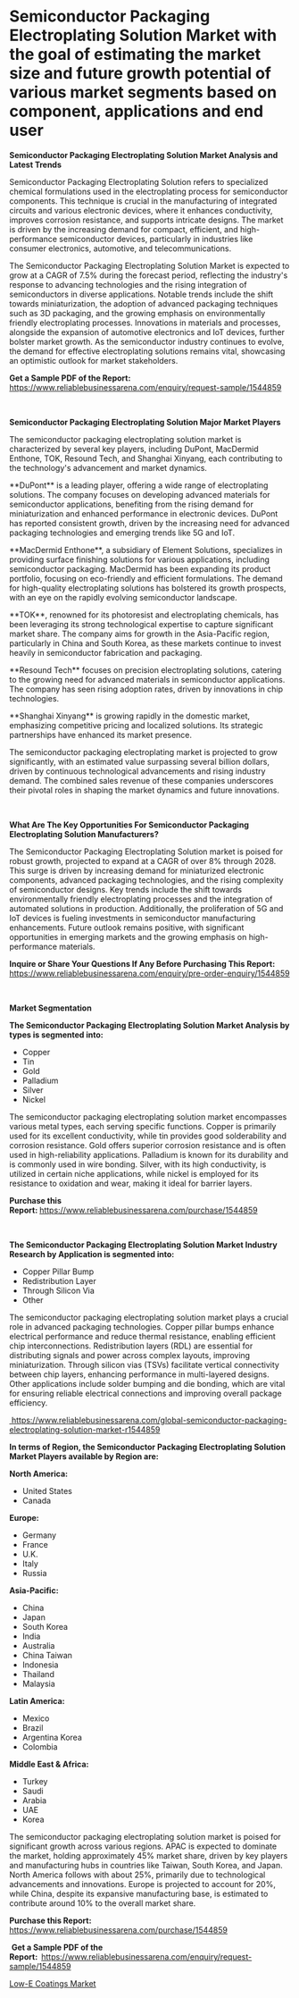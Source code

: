 <p><h1>Semiconductor Packaging Electroplating Solution Market with the goal of estimating the market size and future growth potential of various market segments based on component, applications and end user</h1></p><p><strong>Semiconductor Packaging Electroplating Solution Market Analysis and Latest Trends</strong></p>
<p><p>Semiconductor Packaging Electroplating Solution refers to specialized chemical formulations used in the electroplating process for semiconductor components. This technique is crucial in the manufacturing of integrated circuits and various electronic devices, where it enhances conductivity, improves corrosion resistance, and supports intricate designs. The market is driven by the increasing demand for compact, efficient, and high-performance semiconductor devices, particularly in industries like consumer electronics, automotive, and telecommunications.</p><p>The Semiconductor Packaging Electroplating Solution Market is expected to grow at a CAGR of 7.5% during the forecast period, reflecting the industry's response to advancing technologies and the rising integration of semiconductors in diverse applications. Notable trends include the shift towards miniaturization, the adoption of advanced packaging techniques such as 3D packaging, and the growing emphasis on environmentally friendly electroplating processes. Innovations in materials and processes, alongside the expansion of automotive electronics and IoT devices, further bolster market growth. As the semiconductor industry continues to evolve, the demand for effective electroplating solutions remains vital, showcasing an optimistic outlook for market stakeholders.</p></p>
<p><strong>Get a Sample PDF of the Report:&nbsp;</strong> <a href="https://www.reliablebusinessarena.com/enquiry/request-sample/1544859?utm_campaign=1909&utm_medium=2&utm_source=Github&utm_content=ia&utm_term=02022025&utm_id=semiconductor-packaging-electroplating-solution">https://www.reliablebusinessarena.com/enquiry/request-sample/1544859</a></p>
<p>&nbsp;</p>
<p><strong>Semiconductor Packaging Electroplating Solution Major Market Players</strong></p>
<p><p>The semiconductor packaging electroplating solution market is characterized by several key players, including DuPont, MacDermid Enthone, TOK, Resound Tech, and Shanghai Xinyang, each contributing to the technology's advancement and market dynamics.</p><p>**DuPont** is a leading player, offering a wide range of electroplating solutions. The company focuses on developing advanced materials for semiconductor applications, benefiting from the rising demand for miniaturization and enhanced performance in electronic devices. DuPont has reported consistent growth, driven by the increasing need for advanced packaging technologies and emerging trends like 5G and IoT.</p><p>**MacDermid Enthone**, a subsidiary of Element Solutions, specializes in providing surface finishing solutions for various applications, including semiconductor packaging. MacDermid has been expanding its product portfolio, focusing on eco-friendly and efficient formulations. The demand for high-quality electroplating solutions has bolstered its growth prospects, with an eye on the rapidly evolving semiconductor landscape.</p><p>**TOK**, renowned for its photoresist and electroplating chemicals, has been leveraging its strong technological expertise to capture significant market share. The company aims for growth in the Asia-Pacific region, particularly in China and South Korea, as these markets continue to invest heavily in semiconductor fabrication and packaging.</p><p>**Resound Tech** focuses on precision electroplating solutions, catering to the growing need for advanced materials in semiconductor applications. The company has seen rising adoption rates, driven by innovations in chip technologies.</p><p>**Shanghai Xinyang** is growing rapidly in the domestic market, emphasizing competitive pricing and localized solutions. Its strategic partnerships have enhanced its market presence.</p><p>The semiconductor packaging electroplating market is projected to grow significantly, with an estimated value surpassing several billion dollars, driven by continuous technological advancements and rising industry demand. The combined sales revenue of these companies underscores their pivotal roles in shaping the market dynamics and future innovations.</p></p>
<p>&nbsp;</p>
<p><strong>What Are The Key Opportunities For Semiconductor Packaging Electroplating Solution Manufacturers?</strong></p>
<p><p>The Semiconductor Packaging Electroplating Solution market is poised for robust growth, projected to expand at a CAGR of over 8% through 2028. This surge is driven by increasing demand for miniaturized electronic components, advanced packaging technologies, and the rising complexity of semiconductor designs. Key trends include the shift towards environmentally friendly electroplating processes and the integration of automated solutions in production. Additionally, the proliferation of 5G and IoT devices is fueling investments in semiconductor manufacturing enhancements. Future outlook remains positive, with significant opportunities in emerging markets and the growing emphasis on high-performance materials.</p></p>
<p><strong>Inquire or Share Your Questions If Any Before Purchasing This Report:</strong> <a href="https://www.reliablebusinessarena.com/enquiry/pre-order-enquiry/1544859?utm_campaign=1909&utm_medium=2&utm_source=Github&utm_content=ia&utm_term=02022025&utm_id=semiconductor-packaging-electroplating-solution">https://www.reliablebusinessarena.com/enquiry/pre-order-enquiry/1544859</a></p>
<p>&nbsp;</p>
<p><strong>Market Segmentation</strong></p>
<p><strong>The Semiconductor Packaging Electroplating Solution Market Analysis by types is segmented into:</strong></p>
<p><ul><li>Copper</li><li>Tin</li><li>Gold</li><li>Palladium</li><li>Silver</li><li>Nickel</li></ul></p>
<p><p>The semiconductor packaging electroplating solution market encompasses various metal types, each serving specific functions. Copper is primarily used for its excellent conductivity, while tin provides good solderability and corrosion resistance. Gold offers superior corrosion resistance and is often used in high-reliability applications. Palladium is known for its durability and is commonly used in wire bonding. Silver, with its high conductivity, is utilized in certain niche applications, while nickel is employed for its resistance to oxidation and wear, making it ideal for barrier layers.</p></p>
<p><strong>Purchase this Report:&nbsp;</strong><a href="https://www.reliablebusinessarena.com/purchase/1544859?utm_campaign=1909&utm_medium=2&utm_source=Github&utm_content=ia&utm_term=02022025&utm_id=semiconductor-packaging-electroplating-solution">https://www.reliablebusinessarena.com/purchase/1544859</a></p>
<p>&nbsp;</p>
<p><strong>The Semiconductor Packaging Electroplating Solution Market Industry Research by Application is segmented into:</strong></p>
<p><ul><li>Copper Pillar Bump</li><li>Redistribution Layer</li><li>Through Silicon Via</li><li>Other</li></ul></p>
<p><p>The semiconductor packaging electroplating solution market plays a crucial role in advanced packaging technologies. Copper pillar bumps enhance electrical performance and reduce thermal resistance, enabling efficient chip interconnections. Redistribution layers (RDL) are essential for distributing signals and power across complex layouts, improving miniaturization. Through silicon vias (TSVs) facilitate vertical connectivity between chip layers, enhancing performance in multi-layered designs. Other applications include solder bumping and die bonding, which are vital for ensuring reliable electrical connections and improving overall package efficiency.</p></p>
<p><a href="https://www.reliablebusinessarena.com/global-semiconductor-packaging-electroplating-solution-market-r1544859?utm_campaign=1909&utm_medium=2&utm_source=Github&utm_content=ia&utm_term=02022025&utm_id=semiconductor-packaging-electroplating-solution">&nbsp;https://www.reliablebusinessarena.com/global-semiconductor-packaging-electroplating-solution-market-r1544859</a></p>
<p><strong>In terms of Region, the Semiconductor Packaging Electroplating Solution Market Players available by Region are:</strong></p>
<p>
    <p> <strong> North America: </strong>
        <ul>
            <li>United States</li>
            <li>Canada</li>
        </ul>
        </p> 
    <p> <strong> Europe: </strong>
        <ul>
            <li>Germany</li>
            <li>France</li>
            <li>U.K.</li>
            <li>Italy</li>
            <li>Russia</li>
        </ul>
        </p> 
    <p> <strong> Asia-Pacific: </strong>
        <ul>
            <li>China</li>
            <li>Japan</li>
            <li>South Korea</li>
            <li>India</li>
            <li>Australia</li>
            <li>China Taiwan</li>
            <li>Indonesia</li>
            <li>Thailand</li>
            <li>Malaysia</li>
        </ul>
        </p> 
    <p> <strong> Latin America: </strong>
        <ul>
            <li>Mexico</li>
            <li>Brazil</li>
            <li>Argentina Korea</li>
            <li>Colombia</li>
        </ul>
        </p> 
    <p> <strong> Middle East & Africa: </strong>
        <ul>
            <li>Turkey</li>
            <li>Saudi</li>
            <li>Arabia</li>
            <li>UAE</li>
            <li>Korea</li>
        </ul>
    </p>
    </p>
<p><p>The semiconductor packaging electroplating solution market is poised for significant growth across various regions. APAC is expected to dominate the market, holding approximately 45% market share, driven by key players and manufacturing hubs in countries like Taiwan, South Korea, and Japan. North America follows with about 25%, primarily due to technological advancements and innovations. Europe is projected to account for 20%, while China, despite its expansive manufacturing base, is estimated to contribute around 10% to the overall market share.</p></p>
<p><strong>Purchase this Report: </strong><a href="https://www.reliablebusinessarena.com/purchase/1544859?utm_campaign=1909&utm_medium=2&utm_source=Github&utm_content=ia&utm_term=02022025&utm_id=semiconductor-packaging-electroplating-solution">https://www.reliablebusinessarena.com/purchase/1544859</a></p>
<p>&nbsp;<strong>Get a Sample PDF of the Report:&nbsp;&nbsp;</strong><a href="https://www.reliablebusinessarena.com/enquiry/request-sample/1544859?utm_campaign=1909&utm_medium=2&utm_source=Github&utm_content=ia&utm_term=02022025&utm_id=semiconductor-packaging-electroplating-solution">https://www.reliablebusinessarena.com/enquiry/request-sample/1544859</a></p>
<p><strong></strong></p>
<p><p><a href="https://github.com/luckyshygirl/Market-Research-Report-List-7/blob/main/low-e-coatings-market.md?utm_campaign=1909&utm_medium=2&utm_source=Github&utm_content=ia&utm_term=02022025&utm_id=semiconductor-packaging-electroplating-solution">Low-E Coatings Market</a></p></p>